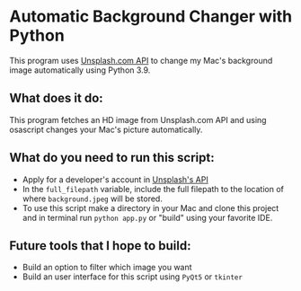 # Automatic Background Changer with Python
This program uses [Unsplash.com API](https://unsplash.com/developers) to change my Mac's background image automatically using Python 3.9.

## What does it do:
This program fetches an HD image from Unsplash.com API and using osascript changes your Mac's picture automatically.

## What do you need to run this script:
- Apply for a developer's account in [Unsplash's API](https://unsplash.com/developers)
- In the `full_filepath` variable, include the full filepath to the location of where `background.jpeg` will be stored.
- To use this script make a directory in your Mac and clone this project and in terminal run `python app.py` or "build" using your favorite IDE.

## Future tools that I hope to build:
- Build an option to filter which image you want
- Build an user interface for this script using `PyQt5` or `tkinter`